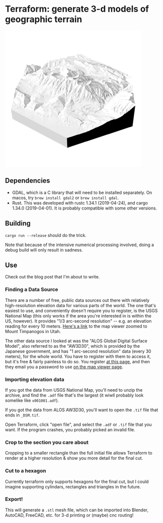 
# Terraform: generate 3-d models of geographic terrain

![splash screen](./assets/background.png)

## Dependencies

- GDAL, which is a C library that will need to be installed separately. On macos, try `brew install gdal2` or `brew install gdal`.
- Rust. This was developed with rustc 1.34.1 (2019-04-24), and cargo 1.34.0 (2019-04-01). It is probably compatible with some other versions.

## Building

`cargo run --release` should do the trick.

Note that because of the intensive numerical processing involved, doing a debug build will only result in sadness.

## Use

Check out the blog post that I'm about to write.

### Finding a Data Source
There are a number of free, public data sources out there with relatively
high-resolution elevation data for various parts of the world. The one that's
easiest to use, and conveniently doesn't require you to register, is the USGS
National Map (this only works if the area you're interested in is within the
US, however). It provides "1/3 arc-second resolution" -- e.g. an elevation
reading for every 10 meters. [Here's a
link](https://viewer.nationalmap.gov/basic/?basemap=b1&category=ned&q=&zoom=11&bbox=-111.99426681,40.14528109,-111.23003036,40.59204857&preview=&avail=&refpoly=)
to the map viewer zoomed to Mount Timpanogos in Utah.

The other data source I looked at was the "ALOS Global Digital Surface
Model", also referred to as the "AW3D30", which is provided by the Japanese
government, and has "1 arc-second resolution" data (every 30 meters), for the
whole world. You have to register with them to access it, but it's free &
fairly painless to do so. You register [at this
page](https://www.eorc.jaxa.jp/ALOS/en/aw3d30/registration.htm), and then
they email you a password to use [on the map viewer
page](https://www.eorc.jaxa.jp/ALOS/en/aw3d30/data/index.htm).

### Importing elevation data

If you got the data from USGS National Map, you'll need to unzip the archive, and find the `.adf` file that's the largest (it wiwll probably look somelike like `x001001.adf`).

If you got the data from ALOS AW3D30, you'll want to open the `.tif` file that ends in `_DSM.tif`.

Open Terraform, click "open file", and select the `.adf` or `.tif` file that you want. If the program crashes, you probably picked an invalid file.

### Crop to the section you care about

Cropping to a smaller rectangle than the full initial file allows Terraform to render at a higher resolution & show you more detail for the final cut.

### Cut to a hexagon

Currently terraform only supports hexagons for the final cut, but I could imagine supporting cylindars, rectangles and triangles in the future.

### Export!

This will generate a `.stl` mesh file, which can be imported into Blender, AutoCAD, FreeCAD, etc. for 3-d printing or (maybe) cnc routing!
